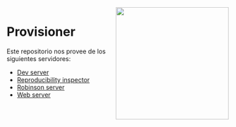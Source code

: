 <img src="https://www.islas.org.mx/img/logo.svg" align="right" width="256" />

# Provisioner

Este repositorio nos provee de los siguientes servidores:

- [Dev server](islasgeci.dev)
- [Reproducibility inspector](reproducinility.dev)
- [Robinson server](robinsondata.icu)
- [Web server](https://github.com/IslasGECI/islasgeci.org)

